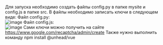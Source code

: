 Для запуска необходимо создать файлы config.py в папке mysite и config.js в папке src. В файлы необходимо записать ключи в следующем виде:
Файл config.py:  
![image](https://github.com/orlovanton01/mysite/assets/82258323/f3417cff-7c0c-4eb4-b4e6-f0955af81ec0)
Файл config.js:  
![image](https://github.com/orlovanton01/mysite/assets/82258323/02cd4f6e-ee1e-4201-9d4f-204924fe4800)
Сами ключи можно получить на сайте https://www.google.com/recaptcha/admin/create
Также нужно выполнить команду npm install @unhead/vue
